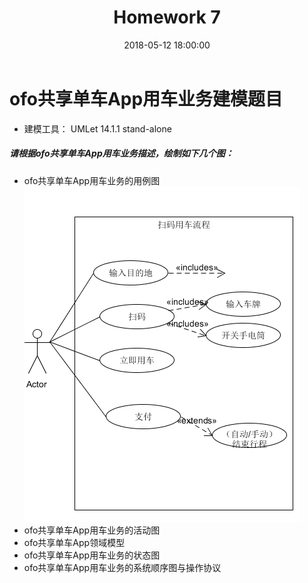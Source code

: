 ﻿---
layout: post
title: Homework 7
date: 2018-05-12 18:00:00
categories: Software
tags: 博客
excerpt: Software
---

# ofo共享单车App用车业务建模题目

- 建模工具： UMLet 14.1.1 stand-alone

##### 请根据ofo共享单车App用车业务描述，绘制如下几个图：
- ofo共享单车App用车业务的用例图
![1](/assets/Lesson9/1.png)
- ofo共享单车App用车业务的活动图
- ofo共享单车App领域模型
- ofo共享单车App用车业务的状态图
- ofo共享单车App用车业务的系统顺序图与操作协议